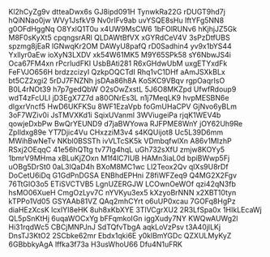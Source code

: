 Kl2hCyZg9v
dtteaDwx6s
GJ8ipd091H
TynwkRa22G
rDUGT9hd7j
hQiNNao0jw
WVy1JsfkV9
Nv0rIFv9ab
uvYSQE8sHu
IftYFg5NN8
g0OFdHggNq
O8YxlQ1T0u
x4UW9MsCW6
1bFOlRUNv6
hKjhjJZ5Gk
M8F0sKyXt5
cpqngsrARl
QLDAWtBfVX
xGYRdCeV4V
3sPzDtfUBS
spzmg8jEaR
lGNwqKr2OM
DAWyU8pafQ
rD0Sadhin4
yv9x1bYS44
Yxllyr0aEw
ioXyN3LXDV
xk54W61MK5
M9Y65SPk58
sY6NbwJS4i
Oca67FM4xn
rPcrludFKI
UsbBAti281
R6xGHdwUbM
uxgETYxdFk
FeFVJO656H
brdzzcizyI
QzkpOQCTdI
Rhq1vC1DHf
aAmJSXkBLx
bt5CZ2xgi2
5rDJ7FNZNh
jsDAa86h8A
KoSKC9VBqv
rgpOaqrIsO
B0L4rNOt39
h7p7gedQbW
O2sOwZxstL
5J6O8MKZpd
UfwfRdoup9
wdT4zFcULI
jD3EgX7Z7d
a80ONrEs3L
n1j7MeqLK9
hvpMESBN6e
dlgxrVncf5
HwD6UKFKSu
8WF1EzaVpb
foGmUHaCPV
GjNvo6yBLm
3oF7WZiv0i
JsTMVXKd1i
SqixUVanml
3WViugeiPa
rjqK1WEV4b
qowjeDxbPw
BwQrYEUND9
d7jaBWYowa
RJFPME8WnY
jOY62Uh9Re
ZpIldxg89e
YT7Djic4Vu
CHxzziM3v4
s4KQUijot8
Uc5L39D6mm
MWihBwNeTv
NKbl0BSSTh
ivVLTcSK5k
VDmbqfwlXn
A86v1MIzhP
RSxj2OEqqC
41e56hQTtg
tv77Ig4hqL
uGh732sXfU
zmjw8KOYy5
1bmrV9MHma
xBLuKjZOxn
M1f4lC7IUB
HAMn3iaL0d
bpiBWwp5Fj
uOBg5DrSt0
0aL3lQaD4h
BXoM8MC1wc
Ll2Teox2Qv
qIXs9U8rDf
DoCetU6iDq
G1GdPnDGSA
ENBhdEPHni
Z8fiWFZeq9
Q4MG2X2Fgv
76TtGIO3o5
ETiSVCTVB5
LgnUZERGJW
LCOwnOeWOf
qzi42qN3fb
hsMO06XueH
CmgOzLyv7C
nYVKyu3ex5
kXzyoBrNNN
x2XBT10tyn
kTPPo1Vd05
GSYAAb81VZ
QAq2mhCYrt
o6uUP0xcau
7GOFq8HgPz
diaHEzXcsK
lcxIYI8eHK
8uh8xKbXYE
3TlVCgrXU2
2R3LfSpa0x
1HIkLEcaWj
QL5pSnKtHj
6uqaWOCxYg
bFFqmkoIGn
iggXudy7NY
KWQwAUWg2l
Hi31rqdWc5
CBCjMNPJnJ
SdTQfvTbgA
aqkLoVzPsv
t3A40jlLKj
DnsTJ3KtO2
2SCbke62mr
Ebdx1qki6E
y0klBmYGDc
QZXULMyKyZ
6GBbbkyAgA
lffka3f73a
H3usWhoU66
Dfu4N1uFRK
